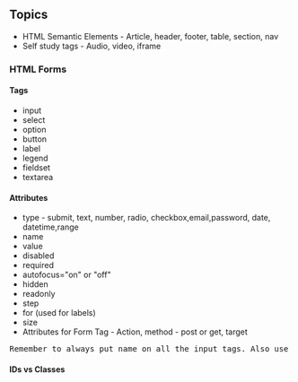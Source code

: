 ## Topics

- HTML Semantic Elements - Article, header, footer, table, section, nav
- Self study tags - Audio, video, iframe

### HTML Forms
#### Tags
- input
- select
- option
- button
- label
- legend
- fieldset
- textarea


#### Attributes
- type - submit, text, number, radio, checkbox,email,password, date, datetime,range
- name
- value
- disabled
- required
- autofocus="on" or "off"
- hidden
- readonly
- step
- for (used for labels)
- size
- Attributes for Form Tag - Action, method - post or get, target


<pre>
Remember to always put name on all the input tags. Also use the same id for a input tag in Label "for" 
</pre>

#### IDs vs Classes